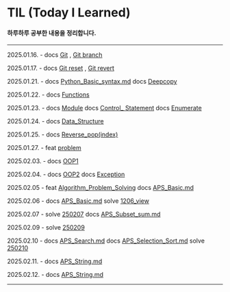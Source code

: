 # TIL (Today I Learned)

#### 하루하루 공부한 내용을 정리합니다.
---
2025.01.16. - docs [Git](/TIL/Git/Git.md) , [Git branch](/TIL/Git/GitBranch.md)

2025.01.17. - docs [Git reset](/TIL/Git/GitReset.md) , [Git revert](/TIL/Git/GitRevert.md)

2025.01.21. - docs [Python_Basic_syntax.md](/TIL/Python/Python_Basic_syntax.md) docs [Deepcopy](/TIL/Python/Deepcopy.md)

2025.01.22. - docs [Functions](/TIL/Python/Functions.md)

2025.01.23. - docs [Module](/TIL/Python/Module.md) docs [Control_ Statement](/TIL/Python/Control_Statement.md)
docs [Enumerate](/TIL/Python/Enumerate.md)

2025.01.24. - docs [Data_Structure](/TIL/Python/Data_Structure.md)

2025.01.25. - docs [Reverse_pop(index)](/TIL/Python/Reverse_pop(index).md)

2025.01.27. - feat [problem](/TIL/Python/problem/)

2025.02.03. - docs [OOP1](/TIL/Python/OOP1.md)

2025.02.04. - docs [OOP2](/TIL/Python/OOP2.md) docs [Exception](/TIL/Python/Exception.md)

2025.02.05 - feat [Algorithm_Problem_Solving](/TIL/Algorithm_Problem_Solving/) docs [APS_Basic.md](/TIL/Algorithm_Problem_Solving/APS_Basic.md)

2025.02.06 - docs [APS_Basic.md](/TIL/Algorithm_Problem_Solving/APS_Basic.md) solve [1206_view](TIL/Algorithm_Problem_Solving/250205/1206_view.py)

2025.02.07 - solve [250207](/TIL/Algorithm_Problem_Solving/250207/) docs [APS_Subset_sum.md](/TIL/Algorithm_Problem_Solving/APS_Subset_sum.md)

2025.02.09 - solve [250209](/TIL/Algorithm_Problem_Solving/250209/)

2025.02.10 - docs [APS_Search.md](/TIL/Algorithm_Problem_Solving/APS_Search.md) docs [APS_Selection_Sort.md](/TIL/Algorithm_Problem_Solving/APS_Selection_Sort.md)
solve [250210](/TIL/Algorithm_Problem_Solving/250210/)

2025.02.11. - docs [APS_String.md](/TIL/Algorithm_Problem_Solving/APS_String.md)

2025.02.12. - docs [APS_String.md](/TIL/Algorithm_Problem_Solving/APS_String.md)

---
